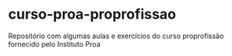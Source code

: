 # curso-proa-proprofissao
Repositório com algumas aulas e exercícios do curso proprofissão fornecido pelo Instituto Proa 
